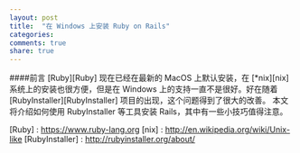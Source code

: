 ```yaml
---
layout: post
title:  "在 Windows 上安装 Ruby on Rails"
categories:
comments: true
share: true
---
```

####前言
[Ruby][Ruby] 现在已经在最新的 MacOS 上默认安装，在 [*nix][nix] 系统上的安装也很方便，但是在 Windows 上的支持一直不是很好。好在随着 [RubyInstaller][RubyInstaller] 项目的出现，这个问题得到了很大的改善。
本文将介绍如何使用 RubyInstaller 等工具安装 Rails，其中有一些小技巧值得注意。


[Ruby] :                https://www.ruby-lang.org
[nix] :                 http://en.wikipedia.org/wiki/Unix-like
[RubyInstaller] :       http://rubyinstaller.org/about/
